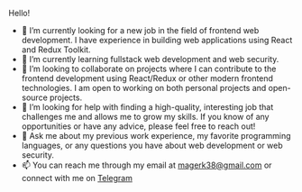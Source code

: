 Hello!

- 🔭  I’m currently looking for a new job in the field of frontend web development. I have experience in building web applications using React and Redux Toolkit.
- 🌱 I’m currently learning fullstack web development and web security.
- 👯 I’m looking to collaborate on projects where I can contribute to the frontend development using React/Redux or other modern frontend technologies. I am open to working on both personal projects and open-source projects.
- 🤔 I’m looking for help with finding a high-quality, interesting job that challenges me and allows me to grow my skills. If you know of any opportunities or have any advice, please feel free to reach out!
- 💬 Ask me about my previous work experience, my favorite programming languages, or any questions you have about web development or web security.
- 📫 You can reach me through my email at magerk38@gmail.com or connect with me on [Telegram](https://t.me/yuiz7z)
